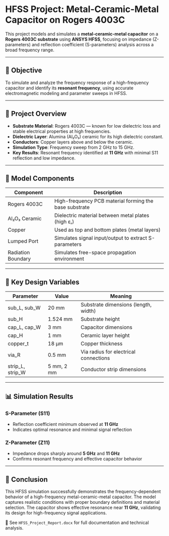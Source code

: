 # HFSS Project: Metal-Ceramic-Metal Capacitor on Rogers 4003C

This project models and simulates a **metal-ceramic-metal capacitor** on a **Rogers 4003C substrate** using **ANSYS HFSS**, focusing on impedance (Z-parameters) and reflection coefficient (S-parameters) analysis across a broad frequency range.

---

## 📌 Objective

To simulate and analyze the frequency response of a high-frequency capacitor and identify its **resonant frequency**, using accurate electromagnetic modeling and parameter sweeps in HFSS.

---

## 🧩 Project Overview

- **Substrate Material**: Rogers 4003C — known for low dielectric loss and stable electrical properties at high frequencies.
- **Dielectric Layer**: Alumina (Al₂O₃) ceramic for its high dielectric constant.
- **Conductors**: Copper layers above and below the ceramic.
- **Simulation Type**: Frequency sweep from 2 GHz to 15 GHz.
- **Key Results**: Resonant frequency identified at **11 GHz** with minimal S11 reflection and low impedance.

---

## 🧱 Model Components

| Component        | Description                                                                 |
|------------------|-----------------------------------------------------------------------------|
| Rogers 4003C     | High-frequency PCB material forming the base substrate                      |
| Al₂O₃ Ceramic    | Dielectric material between metal plates (high εᵣ)                           |
| Copper           | Used as top and bottom plates (metal layers)                                |
| Lumped Port      | Simulates signal input/output to extract S-parameters                       |
| Radiation Boundary | Simulates free-space propagation environment                              |

---

## 🔢 Key Design Variables

| Parameter      | Value       | Meaning                                          |
|----------------|-------------|--------------------------------------------------|
| sub_L, sub_W   | 20 mm       | Substrate dimensions (length, width)             |
| sub_H          | 1.524 mm    | Substrate height                                 |
| cap_L, cap_W   | 3 mm        | Capacitor dimensions                             |
| cap_H          | 1 mm        | Ceramic layer height                             |
| copper_t       | 18 µm       | Copper thickness                                 |
| via_R          | 0.5 mm      | Via radius for electrical connections            |
| strip_L, strip_W | 5 mm, 2 mm | Conductor strip dimensions                       |

---

## 📊 Simulation Results

### S-Parameter (S11)
- Reflection coefficient minimum observed at **11 GHz**
- Indicates optimal resonance and minimal signal reflection

### Z-Parameter (Z11)
- Impedance drops sharply around **5 GHz** and **11 GHz**
- Confirms resonant frequency and effective capacitor behavior

---

## 🧠 Conclusion

This HFSS simulation successfully demonstrates the frequency-dependent behavior of a high-frequency metal-ceramic-metal capacitor. The model captures realistic conditions with proper boundary definitions and material selection. The capacitor shows effective resonance near **11 GHz**, validating its design for high-frequency signal applications.

📄 See `HFSS_Project_Report.docx` for full documentation and technical analysis.

